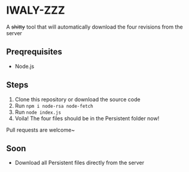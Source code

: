# IWALY-ZZZ

A ~~shitty~~ tool that will automatically download the four revisions from the server

## Preqrequisites
* Node.js

## Steps
1. Clone this repository or download the source code
2. Run `npm i node-rsa node-fetch`
3. Run `node index.js`
6. Voila! The four files should be in the Persistent folder now!

Pull requests are welcome~

## Soon
- Download all Persistent files directly from the server